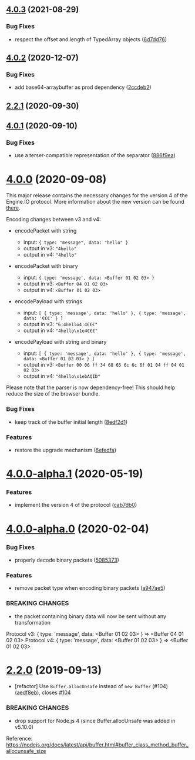 ## [4.0.3](https://github.com/socketio/engine.io-parser/compare/4.0.2...4.0.3) (2021-08-29)


### Bug Fixes

* respect the offset and length of TypedArray objects ([6d7dd76](https://github.com/socketio/engine.io-parser/commit/6d7dd76130690afda6c214d5c04305d2bbc4eb4d))


## [4.0.2](https://github.com/socketio/engine.io-parser/compare/4.0.1...4.0.2) (2020-12-07)


### Bug Fixes

* add base64-arraybuffer as prod dependency ([2ccdeb2](https://github.com/socketio/engine.io-parser/commit/2ccdeb277955bed8742a29f2dcbbf57ca95eb12a))


## [2.2.1](https://github.com/socketio/engine.io-parser/compare/2.2.0...2.2.1) (2020-09-30)


## [4.0.1](https://github.com/socketio/engine.io-parser/compare/4.0.0...4.0.1) (2020-09-10)


### Bug Fixes

* use a terser-compatible representation of the separator ([886f9ea](https://github.com/socketio/engine.io-parser/commit/886f9ea7c4e717573152c31320f6fb6c6664061b))


# [4.0.0](https://github.com/socketio/engine.io-parser/compare/v4.0.0-alpha.1...4.0.0) (2020-09-08)

This major release contains the necessary changes for the version 4 of the Engine.IO protocol. More information about the new version can be found [there](https://github.com/socketio/engine.io-protocol#difference-between-v3-and-v4).

Encoding changes between v3 and v4:

- encodePacket with string
  - input: `{ type: "message", data: "hello" }`
  - output in v3: `"4hello"`
  - output in v4: `"4hello"`

- encodePacket with binary
  - input: `{ type: 'message', data: <Buffer 01 02 03> }`
  - output in v3: `<Buffer 04 01 02 03>`
  - output in v4: `<Buffer 01 02 03>`

- encodePayload with strings
  - input: `[ { type: 'message', data: 'hello' }, { type: 'message', data: '€€€' } ]`
  - output in v3: `"6:4hello4:4€€€"`
  - output in v4: `"4hello\x1e4€€€"`

- encodePayload with string and binary
  - input: `[ { type: 'message', data: 'hello' }, { type: 'message', data: <Buffer 01 02 03> } ]`
  - output in v3: `<Buffer 00 06 ff 34 68 65 6c 6c 6f 01 04 ff 04 01 02 03>`
  - output in v4: `"4hello\x1ebAQID"`

Please note that the parser is now dependency-free! This should help reduce the size of the browser bundle.

### Bug Fixes

* keep track of the buffer initial length ([8edf2d1](https://github.com/socketio/engine.io-parser/commit/8edf2d1478026da442f519c2d2521af43ba01832))


### Features

* restore the upgrade mechanism ([6efedfa](https://github.com/socketio/engine.io-parser/commit/6efedfa0f3048506a4ba99e70674ddf4c0732e0c))



# [4.0.0-alpha.1](https://github.com/socketio/engine.io-parser/compare/v4.0.0-alpha.0...v4.0.0-alpha.1) (2020-05-19)


### Features

* implement the version 4 of the protocol ([cab7db0](https://github.com/socketio/engine.io-parser/commit/cab7db0404e0a69f86a05ececd62c8c31f4d97d5))



# [4.0.0-alpha.0](https://github.com/socketio/engine.io-parser/compare/2.2.0...v4.0.0-alpha.0) (2020-02-04)


### Bug Fixes

* properly decode binary packets ([5085373](https://github.com/socketio/engine.io-parser/commit/50853738e0c6c16f9cee0d7887651155f4b78240))


### Features

* remove packet type when encoding binary packets ([a947ae5](https://github.com/socketio/engine.io-parser/commit/a947ae59a2844e4041db58ff36b270d1528b3bee))


### BREAKING CHANGES

* the packet containing binary data will now be sent without any transformation

Protocol v3: { type: 'message', data: <Buffer 01 02 03> } => <Buffer 04 01 02 03>
Protocol v4: { type: 'message', data: <Buffer 01 02 03> } => <Buffer 01 02 03>



# [2.2.0](https://github.com/socketio/engine.io-parser/compare/2.1.3...2.2.0) (2019-09-13)


* [refactor] Use `Buffer.allocUnsafe` instead of `new Buffer` (#104) ([aedf8eb](https://github.com/socketio/engine.io-parser/commit/aedf8eb29e8bf6aeb5c6cc68965d986c4c958ae2)), closes [#104](https://github.com/socketio/engine.io-parser/issues/104)


### BREAKING CHANGES

* drop support for Node.js 4 (since Buffer.allocUnsafe was added in v5.10.0)

Reference: https://nodejs.org/docs/latest/api/buffer.html#buffer_class_method_buffer_allocunsafe_size
